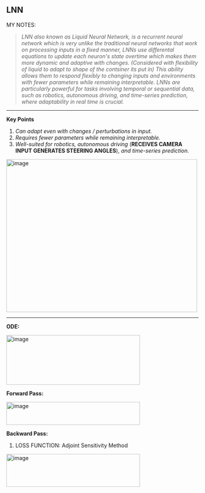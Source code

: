 **LNN**
---
MY NOTES:


> *LNN also known as Liquid Neural Network, is a recurrent neural network which is very unlike the traditional neural networks that work on processing inputs in a fixed manner, LNNs use differental equations to update each neuron's state overtime which makes them more dynamic and adaptive with changes. (Considered with flexibility of liquid to adapt to shape of the contsiner its put in) This ability allows them to respond flexibly to changing inputs and environments with fewer parameters while remaining interpretable. LNNs are particularly powerful for tasks involving temporal or sequential data, such as robotics, autonomous driving, and time-series prediction, where adaptability in real time is crucial.*
  

---

**Key Points**
1. *Can adapt even with changes / perturbations in input.*  
2. *Requires fewer parameters while remaining interpretable.*  
3. *Well-suited for robotics, autonomous driving* (**RECEIVES CAMERA INPUT GENERATES STEERING ANGLES**), *and time-series prediction.*

<img width="500" height="400" alt="image" src="https://github.com/user-attachments/assets/5c9dabf5-13a4-4083-87dc-71dd1c1a3827" />

---

**ODE:**


<img width="350" height="130" alt="image" src="https://github.com/user-attachments/assets/1f7ad36a-be89-497a-a015-1f9c95352413" />


**Forward Pass:**


<img width="350" height="60" alt="image" src="https://github.com/user-attachments/assets/29eb8b6d-e79d-4c9f-9457-aaf0e95dd459" />


**Backward Pass:**
1) LOSS FUNCTION:  Adjoint Sensitivity Method

   
<img width="350" height="86" alt="image" src="https://github.com/user-attachments/assets/328d9c4c-c946-4cf1-a931-934b3be3493d" />



